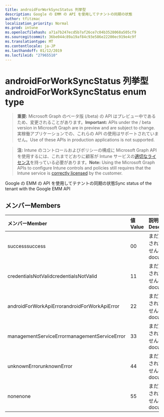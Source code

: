 ```yaml
---
title: androidForWorkSyncStatus 列挙型
description: Google の EMM の API を使用してテナントの同期の状態
author: tfitzmac
localization_priority: Normal
ms.prod: intune
ms.openlocfilehash: a71a7b247ecd5b7af26ce7c04b3528068a505cf9
ms.sourcegitcommit: 36be044c89a19af84c93e586e22200ec919e4c9f
ms.translationtype: MT
ms.contentlocale: ja-JP
ms.lasthandoff: 01/12/2019
ms.locfileid: "27965510"
---
```

# <a name="androidforworksyncstatus-enum-type"></a><span data-ttu-id="18efc-103">androidForWorkSyncStatus 列挙型</span><span class="sxs-lookup"><span data-stu-id="18efc-103">androidForWorkSyncStatus enum type</span></span>

> <span data-ttu-id="18efc-104">**重要:** Microsoft Graph のベータ版 (/beta) の API はプレビュー中であるため、変更されることがあります。</span><span class="sxs-lookup"><span data-stu-id="18efc-104">**Important:** APIs under the / beta version in Microsoft Graph are in preview and are subject to change.</span></span> <span data-ttu-id="18efc-105">実稼働アプリケーションでの、これらの API の使用はサポートされていません。</span><span class="sxs-lookup"><span data-stu-id="18efc-105">Use of these APIs in production applications is not supported.</span></span>

> <span data-ttu-id="18efc-106">**注:** Intune のコントロールおよびポリシーの構成に Microsoft Graph API を使用するには、これまでどおりに顧客が Intune サービスの[適切なライセンス](https://go.microsoft.com/fwlink/?linkid=839381)を持っている必要があります。</span><span class="sxs-lookup"><span data-stu-id="18efc-106">**Note:** Using the Microsoft Graph APIs to configure Intune controls and policies still requires that the Intune service is [correctly licensed](https://go.microsoft.com/fwlink/?linkid=839381) by the customer.</span></span>

<span data-ttu-id="18efc-107">Google の EMM の API を使用してテナントの同期の状態</span><span class="sxs-lookup"><span data-stu-id="18efc-107">Sync status of the tenant with the Google EMM API</span></span>
## <a name="members"></a><span data-ttu-id="18efc-108">メンバー</span><span class="sxs-lookup"><span data-stu-id="18efc-108">Members</span></span>
|<span data-ttu-id="18efc-109">メンバー</span><span class="sxs-lookup"><span data-stu-id="18efc-109">Member</span></span>|<span data-ttu-id="18efc-110">値</span><span class="sxs-lookup"><span data-stu-id="18efc-110">Value</span></span>|<span data-ttu-id="18efc-111">説明</span><span class="sxs-lookup"><span data-stu-id="18efc-111">Description</span></span>|
|:---|:---|:---|
|<span data-ttu-id="18efc-112">success</span><span class="sxs-lookup"><span data-stu-id="18efc-112">success</span></span>|<span data-ttu-id="18efc-113">0</span><span class="sxs-lookup"><span data-stu-id="18efc-113">0</span></span>|<span data-ttu-id="18efc-114">まだ文書化されていません</span><span class="sxs-lookup"><span data-stu-id="18efc-114">Not yet documented</span></span>|
|<span data-ttu-id="18efc-115">credentialsNotValid</span><span class="sxs-lookup"><span data-stu-id="18efc-115">credentialsNotValid</span></span>|<span data-ttu-id="18efc-116">1</span><span class="sxs-lookup"><span data-stu-id="18efc-116">1</span></span>|<span data-ttu-id="18efc-117">まだ文書化されていません</span><span class="sxs-lookup"><span data-stu-id="18efc-117">Not yet documented</span></span>|
|<span data-ttu-id="18efc-118">androidForWorkApiError</span><span class="sxs-lookup"><span data-stu-id="18efc-118">androidForWorkApiError</span></span>|<span data-ttu-id="18efc-119">2</span><span class="sxs-lookup"><span data-stu-id="18efc-119">2</span></span>|<span data-ttu-id="18efc-120">まだ文書化されていません</span><span class="sxs-lookup"><span data-stu-id="18efc-120">Not yet documented</span></span>|
|<span data-ttu-id="18efc-121">managementServiceError</span><span class="sxs-lookup"><span data-stu-id="18efc-121">managementServiceError</span></span>|<span data-ttu-id="18efc-122">3</span><span class="sxs-lookup"><span data-stu-id="18efc-122">3</span></span>|<span data-ttu-id="18efc-123">まだ文書化されていません</span><span class="sxs-lookup"><span data-stu-id="18efc-123">Not yet documented</span></span>|
|<span data-ttu-id="18efc-124">unknownError</span><span class="sxs-lookup"><span data-stu-id="18efc-124">unknownError</span></span>|<span data-ttu-id="18efc-125">4</span><span class="sxs-lookup"><span data-stu-id="18efc-125">4</span></span>|<span data-ttu-id="18efc-126">まだ文書化されていません</span><span class="sxs-lookup"><span data-stu-id="18efc-126">Not yet documented</span></span>|
|<span data-ttu-id="18efc-127">none</span><span class="sxs-lookup"><span data-stu-id="18efc-127">none</span></span>|<span data-ttu-id="18efc-128">5</span><span class="sxs-lookup"><span data-stu-id="18efc-128">5</span></span>|<span data-ttu-id="18efc-129">まだ文書化されていません</span><span class="sxs-lookup"><span data-stu-id="18efc-129">Not yet documented</span></span>|





